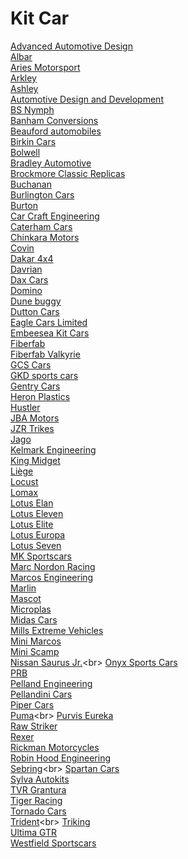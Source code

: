 # Kit Car
[Advanced Automotive Design](https://en.wikipedia.org/wiki/Advanced_Automotive_Design)<br>
[Albar](https://en.wikipedia.org/wiki/Albar_(car))<br>
[Aries Motorsport](https://en.wikipedia.org/wiki/Aries_Motorsport)<br>
[Arkley](https://en.wikipedia.org/wiki/Arkley_(automobile))<br>
[Ashley](https://en.wikipedia.org/wiki/Ashley_(automobile))<br>
[Automotive Design and Development](https://en.wikipedia.org/wiki/Automotive_Design_and_Development)<br>
[BS Nymph](https://en.wikipedia.org/wiki/BS_Nymph)<br>
[Banham Conversions](https://en.wikipedia.org/wiki/Banham_Conversions)<br>
[Beauford automobiles](https://en.wikipedia.org/wiki/Beauford_automobiles)<br>
[Birkin Cars](https://en.wikipedia.org/wiki/Birkin_Cars)<br>
[Bolwell](https://en.wikipedia.org/wiki/Bolwell)<br>
[Bradley Automotive](https://en.wikipedia.org/wiki/Bradley_Automotive)<br>
[Brockmore Classic Replicas](https://en.wikipedia.org/wiki/Brockmore_Classic_Replicas)<br>
[Buchanan](https://en.wikipedia.org/wiki/Buchanan_(car))<br>
[Burlington Cars](https://en.wikipedia.org/wiki/Burlington_Cars)<br>
[Burton](https://en.wikipedia.org/wiki/Burton_(car))<br>
[Car Craft Engineering](https://en.wikipedia.org/wiki/Car_Craft_Engineering)<br>
[Caterham Cars](https://en.wikipedia.org/wiki/Caterham_Cars)<br>
[Chinkara Motors](https://en.wikipedia.org/wiki/Chinkara_Motors)<br>
[Covin](https://en.wikipedia.org/wiki/Covin_(automobile))<br>
[Dakar 4x4](https://en.wikipedia.org/wiki/Dakar_4x4)<br>
[Davrian](https://en.wikipedia.org/wiki/Davrian)<br>
[Dax Cars](https://en.wikipedia.org/wiki/Dax_Cars)<br>
[Domino](https://en.wikipedia.org/wiki/Domino_(car))<br>
[Dune buggy](https://en.wikipedia.org/wiki/Dune_buggy)<br>
[Dutton Cars](https://en.wikipedia.org/wiki/Dutton_Cars)<br>
[Eagle Cars Limited](https://en.wikipedia.org/wiki/Eagle_Cars_Limited)<br>
[Embeesea Kit Cars](https://en.wikipedia.org/wiki/Embeesea_Kit_Cars)<br>
[Fiberfab](https://en.wikipedia.org/wiki/Fiberfab)<br>
[Fiberfab Valkyrie](https://en.wikipedia.org/wiki/Fiberfab_Valkyrie)<br>
[GCS Cars](https://en.wikipedia.org/wiki/GCS_Cars)<br>
[GKD sports cars](https://en.wikipedia.org/wiki/GKD_sports_cars)<br>
[Gentry Cars](https://en.wikipedia.org/wiki/Gentry_Cars)<br>
[Heron Plastics](https://en.wikipedia.org/wiki/Heron_Plastics)<br>
[Hustler](https://en.wikipedia.org/wiki/Hustler_(car))<br>
[JBA Motors](https://en.wikipedia.org/wiki/JBA_Motors)<br>
[JZR Trikes](https://en.wikipedia.org/wiki/JZR_Trikes)<br>
[Jago](https://en.wikipedia.org/wiki/Jago_(car))<br>
[Kelmark Engineering](https://en.wikipedia.org/wiki/Kelmark_Engineering)<br>
[King Midget](https://en.wikipedia.org/wiki/King_Midget)<br>
[Liège](https://en.wikipedia.org/wiki/Li%C3%A8ge_(car))<br>
[Locust](https://en.wikipedia.org/wiki/Locust_(car))<br>
[Lomax](https://en.wikipedia.org/wiki/Lomax_(auto))<br>
[Lotus Elan](https://en.wikipedia.org/wiki/Lotus_Elan)<br>
[Lotus Eleven](https://en.wikipedia.org/wiki/Lotus_Eleven)<br>
[Lotus Elite](https://en.wikipedia.org/wiki/Lotus_Elite)<br>
[Lotus Europa](https://en.wikipedia.org/wiki/Lotus_Europa)<br>
[Lotus Seven](https://en.wikipedia.org/wiki/Lotus_Seven)<br>
[MK Sportscars](https://en.wikipedia.org/wiki/MK_Sportscars)<br>
[Marc Nordon Racing](https://en.wikipedia.org/wiki/Marc_Nordon_Racing)<br>
[Marcos Engineering](https://en.wikipedia.org/wiki/Marcos_Engineering)<br>
[Marlin](https://en.wikipedia.org/wiki/Marlin_(car))<br>
[Mascot](https://en.wikipedia.org/wiki/Mascot_(car))<br>
[Microplas](https://en.wikipedia.org/wiki/Microplas)<br>
[Midas Cars](https://en.wikipedia.org/wiki/Midas_Cars)<br>
[Mills Extreme Vehicles](https://en.wikipedia.org/wiki/Mills_Extreme_Vehicles)<br>
[Mini Marcos](https://en.wikipedia.org/wiki/Mini_Marcos)<br>
[Mini Scamp](https://en.wikipedia.org/wiki/Mini_Scamp)<br>
[Nissan Saurus Jr.](https://en.wikipedia.org/wiki/Nissan_Saurus_Jr.)<br>
[Onyx Sports Cars](https://en.wikipedia.org/wiki/Onyx_Sports_Cars)<br>
[PRB](https://en.wikipedia.org/wiki/PRB_(company))<br>
[Pelland Engineering](https://en.wikipedia.org/wiki/Pelland_Engineering)<br>
[Pellandini Cars](https://en.wikipedia.org/wiki/Pellandini_Cars)<br>
[Piper Cars](https://en.wikipedia.org/wiki/Piper_Cars)<br>
[Puma](https://en.wikipedia.org/wiki/Puma_(kit_car_company))<br>
[Purvis Eureka](https://en.wikipedia.org/wiki/Purvis_Eureka)<br>
[Raw Striker](https://en.wikipedia.org/wiki/Raw_Striker)<br>
[Rexer](https://en.wikipedia.org/wiki/Rexer)<br>
[Rickman Motorcycles](https://en.wikipedia.org/wiki/Rickman_Motorcycles)<br>
[Robin Hood Engineering](https://en.wikipedia.org/wiki/Robin_Hood_Engineering)<br>
[Sebring](https://en.wikipedia.org/wiki/Sebring_(sports_car))<br>
[Spartan Cars](https://en.wikipedia.org/wiki/Spartan_Cars)<br>
[Sylva Autokits](https://en.wikipedia.org/wiki/Sylva_Autokits)<br>
[TVR Grantura](https://en.wikipedia.org/wiki/TVR_Grantura)<br>
[Tiger Racing](https://en.wikipedia.org/wiki/Tiger_Racing)<br>
[Tornado Cars](https://en.wikipedia.org/wiki/Tornado_Cars)<br>
[Trident](https://en.wikipedia.org/wiki/Trident_(car_company))<br>
[Triking](https://en.wikipedia.org/wiki/Triking)<br>
[Ultima GTR](https://en.wikipedia.org/wiki/Ultima_GTR)<br>
[Westfield Sportscars](https://en.wikipedia.org/wiki/Westfield_Sportscars)<br>
